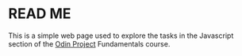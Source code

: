 # READ ME

This is a simple web page used to explore the tasks in the Javascript section of the [Odin Project](https://www.theodinproject.com) Fundamentals course.
